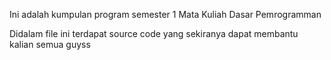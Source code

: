 Ini adalah kumpulan program semester 1 
Mata Kuliah Dasar Pemrogramman

Didalam file ini terdapat source code yang sekiranya dapat membantu kalian semua guyss
